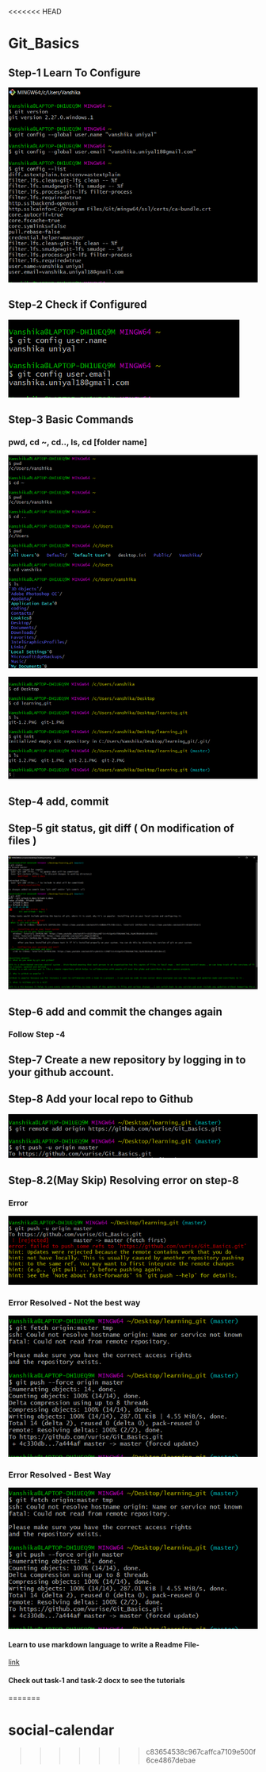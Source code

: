 <<<<<<< HEAD
# Git_Basics
## Step-1 Learn To Configure

![configure](https://github.com/vurise/Git_Basics/blob/master/git-1.PNG)

## Step-2 Check if Configured
![check if configure](https://github.com/vurise/Git_Basics/blob/master/git-1.2.PNG)

## Step-3 Basic Commands
### pwd, cd ~, cd.., ls, cd [folder name] 
![basic commands](https://github.com/vurise/Git_Basics/blob/master/git-2.PNG)

![](https://github.com/vurise/Git_Basics/blob/master/git-2.2.PNG)

## Step-4 add, commit
[](https://github.com/vurise/Git_Basics/blob/master/error1_resolved.PNG)

## Step-5 git status, git diff ( On modification of files )
![commands](https://github.com/vurise/Git_Basics/blob/master/git-3.1.PNG)

## Step-6 add and commit the changes again 
### Follow Step -4

## Step-7 Create a new repository by logging in to your github account.

## Step-8 Add your local repo to Github
![commands](https://github.com/vurise/Git_Basics/blob/master/git-4.1.PNG)

## Step-8.2(May Skip) Resolving error on step-8
### Error
![commands](https://github.com/vurise/Git_Basics/blob/master/error-2.PNG)
### Error Resolved - Not the best way
![commands](https://github.com/vurise/Git_Basics/blob/master/error2_resolved.PNG)
### Error Resolved - Best Way
![commands](https://github.com/vurise/Git_Basics/blob/master/error-2_resolved_better.PNG)




#### Learn to use markdown language to write a Readme File- 
[link](https://www.markdownguide.org/basic-syntax/#images-1)
#### Check out task-1 and task-2 docx to see the tutorials 
=======
# social-calendar
>>>>>>> c83654538c967caffca7109e500f6ce4867debae
